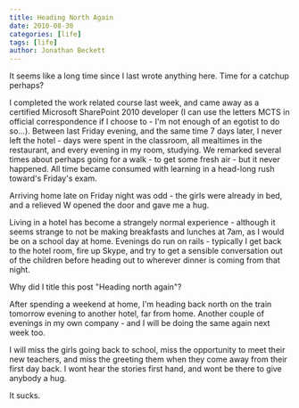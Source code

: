```yaml
---
title: Heading North Again
date: 2010-08-30
categories: [life]
tags: [life]
author: Jonathan Beckett
---
```


It seems like a long time since I last wrote anything here. Time for a catchup perhaps?

I completed the work related course last week, and came away as a certified Microsoft SharePoint 2010 developer (I can use the letters MCTS in official correspondence if I choose to - I'm not enough of an egotist to do so...). Between last Friday evening, and the same time 7 days later, I never left the hotel - days were spent in the classroom, all mealtimes in the restaurant, and every evening in my room, studying. We remarked several times about perhaps going for a walk - to get some fresh air - but it never happened. All time became consumed with learning in a head-long rush toward's Friday's exam.

Arriving home late on Friday night was odd - the girls were already in bed, and a relieved W opened the door and gave me a hug.

Living in a hotel has become a strangely normal experience - although it seems strange to not be making breakfasts and lunches at 7am, as I would be on a school day at home. Evenings do run on rails - typically I get back to the hotel room, fire up Skype, and try to get a sensible conversation out of the children before heading out to wherever dinner is coming from that night.

Why did I title this post "Heading north again"?

After spending a weekend at home, I'm heading back north on the train tomorrow evening to another hotel, far from home. Another couple of evenings in my own company - and I will be doing the same again next week too.

I will miss the girls going back to school, miss the opportunity to meet their new teachers, and miss the greeting them when they come away from their first day back. I wont hear the stories first hand, and wont be there to give anybody a hug.

It sucks.